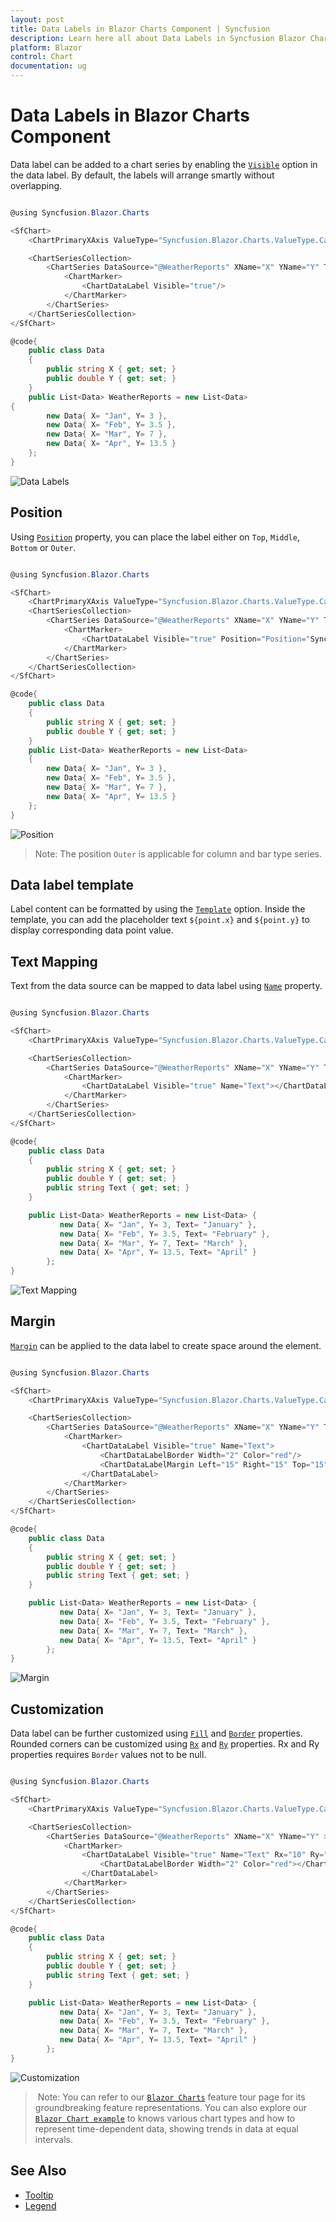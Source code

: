 ```yaml
---
layout: post
title: Data Labels in Blazor Charts Component | Syncfusion
description: Learn here all about Data Labels in Syncfusion Blazor Charts component and more.
platform: Blazor
control: Chart
documentation: ug
---
```


# Data Labels in Blazor Charts Component

Data label can be added to a chart series by enabling the [`Visible`](https://help.syncfusion.com/cr/blazor/Syncfusion.Blazor.Charts.ChartDataLabel.html#Syncfusion_Blazor_Charts_ChartDataLabel_Visible) option in the data label. By default, the labels will arrange smartly without overlapping.

```csharp

@using Syncfusion.Blazor.Charts

<SfChart>
    <ChartPrimaryXAxis ValueType="Syncfusion.Blazor.Charts.ValueType.Category"/>

    <ChartSeriesCollection>
        <ChartSeries DataSource="@WeatherReports" XName="X" YName="Y" Type="ChartSeriesType.Column">
            <ChartMarker>
                <ChartDataLabel Visible="true"/>
            </ChartMarker>
        </ChartSeries>
    </ChartSeriesCollection>
</SfChart>

@code{
    public class Data
    {
        public string X { get; set; }
        public double Y { get; set; }
    }
    public List<Data> WeatherReports = new List<Data>
{
        new Data{ X= "Jan", Y= 3 },
        new Data{ X= "Feb", Y= 3.5 },
        new Data{ X= "Mar", Y= 7 },
        new Data{ X= "Apr", Y= 13.5 }
    };
}

```

![Data Labels](images/data-label/datalabel-razor.png)

## Position

Using [`Position`](https://help.syncfusion.com/cr/blazor/Syncfusion.Blazor.Charts.ChartDataLabel.html#Syncfusion_Blazor_Charts_ChartDataLabel_Position) property, you can place the label either on `Top`, `Middle`, `Bottom` or `Outer`.

```csharp

@using Syncfusion.Blazor.Charts

<SfChart>
    <ChartPrimaryXAxis ValueType="Syncfusion.Blazor.Charts.ValueType.Category"/>
    <ChartSeriesCollection>
        <ChartSeries DataSource="@WeatherReports" XName="X" YName="Y" Type="ChartSeriesType.Column">
            <ChartMarker>
                <ChartDataLabel Visible="true" Position="Position="Syncfusion.Blazor.Charts.LabelPosition.Middle"/>
            </ChartMarker>
        </ChartSeries>
    </ChartSeriesCollection>
</SfChart>

@code{
    public class Data
    {
        public string X { get; set; }
        public double Y { get; set; }
    }
    public List<Data> WeatherReports = new List<Data>
    {
        new Data{ X= "Jan", Y= 3 },
        new Data{ X= "Feb", Y= 3.5 },
        new Data{ X= "Mar", Y= 7 },
        new Data{ X= "Apr", Y= 13.5 }
    };
}

```

![Position](images/data-label/position-razor.png)

>Note: The position `Outer` is applicable for column and bar type series.

## Data label template

Label content can be formatted by using the [`Template`](https://help.syncfusion.com/cr/blazor/Syncfusion.Blazor.Charts.ChartDataLabel.html#Syncfusion_Blazor_Charts_ChartDataLabel_Template) option. Inside the template, you can add the placeholder text `${point.x}` and `${point.y}` to display corresponding data point value.

## Text Mapping

Text from the data source can be mapped to data label using [`Name`](https://help.syncfusion.com/cr/blazor/Syncfusion.Blazor.Charts.ChartDataLabel.html#Syncfusion_Blazor_Charts_ChartDataLabel_Name) property.

```csharp

@using Syncfusion.Blazor.Charts

<SfChart>
    <ChartPrimaryXAxis ValueType="Syncfusion.Blazor.Charts.ValueType.Category"></ChartPrimaryXAxis>

    <ChartSeriesCollection>
        <ChartSeries DataSource="@WeatherReports" XName="X" YName="Y" Type="ChartSeriesType.Column">
            <ChartMarker>
                <ChartDataLabel Visible="true" Name="Text"></ChartDataLabel>
            </ChartMarker>
        </ChartSeries>
    </ChartSeriesCollection>
</SfChart>

@code{
    public class Data
    {
        public string X { get; set; }
        public double Y { get; set; }
        public string Text { get; set; }
    }

    public List<Data> WeatherReports = new List<Data> {
           new Data{ X= "Jan", Y= 3, Text= "January" },
           new Data{ X= "Feb", Y= 3.5, Text= "February" },
           new Data{ X= "Mar", Y= 7, Text= "March" },
           new Data{ X= "Apr", Y= 13.5, Text= "April" }
        };
}


```

![Text Mapping](images/data-label/mapping-razor.png)

## Margin

[`Margin`](https://help.syncfusion.com/cr/blazor/Syncfusion.Blazor.Charts.ChartDataLabel.html#Syncfusion_Blazor_Charts_ChartDataLabel_Margin) can be applied to the data label to create space around the element.

```csharp

@using Syncfusion.Blazor.Charts

<SfChart>
    <ChartPrimaryXAxis ValueType="Syncfusion.Blazor.Charts.ValueType.Category"/>

    <ChartSeriesCollection>
        <ChartSeries DataSource="@WeatherReports" XName="X" YName="Y" Type="ChartSeriesType.Column">
            <ChartMarker>
                <ChartDataLabel Visible="true" Name="Text">
                    <ChartDataLabelBorder Width="2" Color="red"/>
                    <ChartDataLabelMargin Left="15" Right="15" Top="15" Bottom="15"/>
                </ChartDataLabel>
            </ChartMarker>
        </ChartSeries>
    </ChartSeriesCollection>
</SfChart>

@code{
    public class Data
    {
        public string X { get; set; }
        public double Y { get; set; }
        public string Text { get; set; }
    }

    public List<Data> WeatherReports = new List<Data> {
           new Data{ X= "Jan", Y= 3, Text= "January" },
           new Data{ X= "Feb", Y= 3.5, Text= "February" },
           new Data{ X= "Mar", Y= 7, Text= "March" },
           new Data{ X= "Apr", Y= 13.5, Text= "April" }
        };
}

```

![Margin](images/data-label/margin-razor.png)

## Customization

Data label can be further customized using [`Fill`](https://help.syncfusion.com/cr/blazor/Syncfusion.Blazor.Charts.ChartDataLabel.html#Syncfusion_Blazor_Charts_ChartDataLabel_Fill) and [`Border`](https://help.syncfusion.com/cr/blazor/Syncfusion.Blazor.Charts.ChartDataLabel.html#Syncfusion_Blazor_Charts_ChartDataLabel_Border) properties. Rounded corners can be customized using [`Rx`](https://help.syncfusion.com/cr/blazor/Syncfusion.Blazor.Charts.ChartDataLabel.html#Syncfusion_Blazor_Charts_ChartDataLabel_Rx) and [`Ry`](https://help.syncfusion.com/cr/blazor/Syncfusion.Blazor.Charts.ChartDataLabel.html#Syncfusion_Blazor_Charts_ChartDataLabel_Ry) properties. Rx and Ry properties requires `Border` values not to be null.

```csharp

@using Syncfusion.Blazor.Charts

<SfChart>
    <ChartPrimaryXAxis ValueType="Syncfusion.Blazor.Charts.ValueType.Category"/>   

    <ChartSeriesCollection>
        <ChartSeries DataSource="@WeatherReports" XName="X" YName="Y" >
            <ChartMarker>
                <ChartDataLabel Visible="true" Name="Text" Rx="10" Ry="10">
                    <ChartDataLabelBorder Width="2" Color="red"></ChartDataLabelBorder>
                </ChartDataLabel>
            </ChartMarker>
        </ChartSeries>
    </ChartSeriesCollection>
</SfChart>

@code{
    public class Data
    {
        public string X { get; set; }
        public double Y { get; set; }
        public string Text { get; set; }
    }

    public List<Data> WeatherReports = new List<Data> {
           new Data{ X= "Jan", Y= 3, Text= "January" },
           new Data{ X= "Feb", Y= 3.5, Text= "February" },
           new Data{ X= "Mar", Y= 7, Text= "March" },
           new Data{ X= "Apr", Y= 13.5, Text= "April" }
        };
}

```

![Customization](images/data-label/custom-razor.png)

> Note: You can refer to our [`Blazor Charts`](https://www.syncfusion.com/blazor-components/blazor-charts) feature tour page for its groundbreaking feature representations. You can also explore our [`Blazor Chart example`](https://blazor.syncfusion.com/demos/chart/line?theme=bootstrap4) to knows various chart types and how to represent time-dependent data, showing trends in data at equal intervals.

## See Also

* [Tooltip](./tool-tip)
* [Legend](./legend)